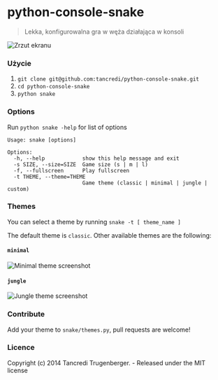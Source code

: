 # python-console-snake

> Lekka, konfigurowalna gra w węża działająca w konsoli

![Zrzut ekranu](http://s2.postimg.org/tzpt8rs09/snake.png)

### Użycie

1. `git clone git@github.com:tancredi/python-console-snake.git`
2. `cd python-console-snake`
3. `python snake`

### Options

Run `python snake -help` for list of options

```
Usage: snake [options]

Options:
  -h, --help            show this help message and exit
  -s SIZE, --size=SIZE  Game size (s | m | l)
  -f, --fullscreen      Play fullscreen
  -t THEME, --theme=THEME
                        Game theme (classic | minimal | jungle | custom)
```

### Themes

You can select a theme by running `snake -t [ theme_name ]`

The default theme is `classic`. Other available themes are the following:

#### `minimal`

![Minimal theme screenshot](http://s15.postimg.org/9qnoxbauj/snake_minimal.png)

#### `jungle`

![Jungle theme screenshot](http://s9.postimg.org/f37kp89lr/snake_jungle.png)

### Contribute

Add your theme to `snake/themes.py`, pull requests are welcome!

### Licence

Copyright (c) 2014 Tancredi Trugenberger. - Released under the MIT license
